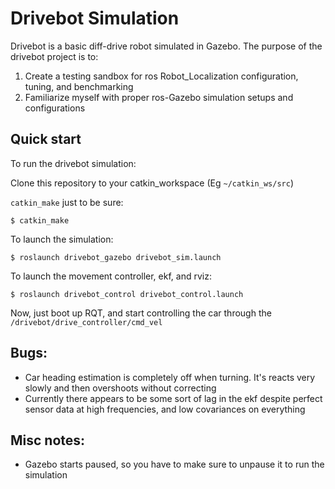 # Drivebot Simulation
Drivebot is a basic diff-drive robot simulated in Gazebo. The purpose of the drivebot project is to:
1. Create a testing sandbox for ros Robot_Localization configuration, tuning, and benchmarking
2. Familiarize myself with proper ros-Gazebo simulation setups and configurations

## Quick start
To run the drivebot simulation:

Clone this repository to your catkin_workspace (Eg `~/catkin_ws/src`)

`catkin_make` just to be sure:

`$ catkin_make`

To launch the simulation:

`$ roslaunch drivebot_gazebo drivebot_sim.launch`

To launch the movement controller, ekf, and rviz:

`$ roslaunch drivebot_control drivebot_control.launch`

Now, just boot up RQT, and start controlling the car through the `/drivebot/drive_controller/cmd_vel`

## Bugs:
- Car heading estimation is completely off when turning. It's reacts very slowly and then overshoots without correcting
- Currently there appears to be some sort of lag in the ekf despite perfect sensor data at high frequencies, and low covariances on everything

## Misc notes:
- Gazebo starts paused, so you have to make sure to unpause it to run the simulation